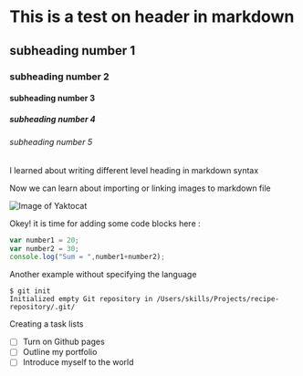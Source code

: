 # This is a test on header in markdown 
## subheading number 1
### subheading number 2
#### subheading number 3
##### subheading number 4
###### subheading number 5

I learned about writing different level heading in markdown syntax

Now we can learn about importing or linking images to markdown file

![Image of Yaktocat](https://octodex.github.com/images/yaktocat.png)

Okey! it is time for adding some code blocks here :

```javascript
var number1 = 20;
var number2 = 30;
console.log("Sum = ",number1+number2);
```
Another example without specifying the language
```
$ git init
Initialized empty Git repository in /Users/skills/Projects/recipe-repository/.git/
```

Creating a task lists
- [ ] Turn on Github pages
- [ ] Outline my portfolio
- [ ] Introduce myself to the world
